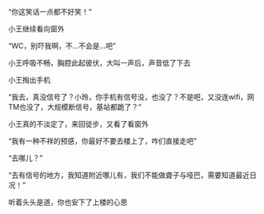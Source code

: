 “你这笑话一点都不好笑！”

小王继续看向窗外

“WC，别吓我啊，不...不会是...吧”

小王呼吸不畅，胸腔此起彼伏，大叫一声后，声音低了下去

小王掏出手机

“我去，真没信号了？小玲，你手机有信号没，也没了？不是吧，又没连wifi，网TM也没了，大规模断信号，基站都跪了？”

小王真的不淡定了，来回徒步，又看了看窗外

“我有一种不祥的预感，你最好不要去楼上了，咋们直接走吧”

“去哪儿？”

“去有信号的地方，我知道附近哪儿有，我们不能做聋子与哑巴，需要知道最近日况！”

听着头头是道，你也安下了上楼的心思


